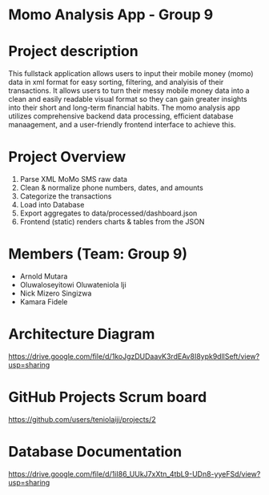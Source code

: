 # Momo Analysis App - Group 9
# Project description
This fullstack application allows users to input their mobile money (momo) data in xml format for easy sorting, filtering, and analyisis of their transactions. It allows users to turn their messy mobile money data into a clean and easily readable visual format so they can gain greater insights into their short and long-term financial habits. The momo analysis app utilizes comprehensive backend data processing, efficient database manaagement, and a user-friendly frontend interface to achieve this.

# Project Overview
1. Parse XML MoMo SMS raw data
2. Clean & normalize phone numbers, dates, and amounts
3. Categorize the transactions 
4. Load into Database
5. Export aggregates to data/processed/dashboard.json
6. Frontend (static) renders charts & tables from the JSON

# Members (Team: Group 9)
- Arnold Mutara
- Oluwaloseyitowi Oluwateniola Iji
- Nick Mizero Singizwa
- Kamara Fidele

# Architecture Diagram
https://drive.google.com/file/d/1koJgzDUDaavK3rdEAv8I8ypk9dllSeft/view?usp=sharing
# GitHub Projects Scrum board
https://github.com/users/teniolaiji/projects/2

# Database Documentation
https://drive.google.com/file/d/1iI86_UUkJ7xXtn_4tbL9-UDn8-yyeFSd/view?usp=sharing

